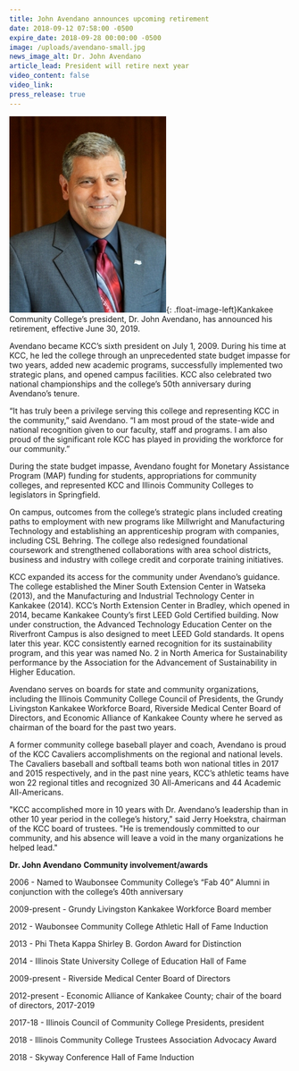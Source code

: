 ```yaml
---
title: John Avendano announces upcoming retirement
date: 2018-09-12 07:58:00 -0500
expire_date: 2018-09-28 00:00:00 -0500
image: /uploads/avendano-small.jpg
news_image_alt: Dr. John Avendano
article_lead: President will retire next year
video_content: false
video_link:
press_release: true
---
```


![](/uploads/avendano-2.jpg){: .float-image-left}Kankakee Community College’s president, Dr. John Avendano, has announced his retirement, effective June 30, 2019.

Avendano became KCC’s sixth president on July 1, 2009. During his time at KCC, he led the college through an unprecedented state budget impasse for two years, added new academic programs, successfully implemented two strategic plans, and opened campus facilities. KCC also celebrated two national championships and the college’s 50th anniversary during Avendano’s tenure.

“It has truly been a privilege serving this college and representing KCC in the community,” said Avendano. “I am most proud of the state-wide and national recognition given to our faculty, staff and programs. I am also proud of the significant role KCC has played in providing the workforce for our community.”

During the state budget impasse, Avendano fought for Monetary Assistance Program (MAP) funding for students, appropriations for community colleges, and represented KCC and Illinois Community Colleges to legislators in Springfield.

On campus, outcomes from the college’s strategic plans included creating paths to employment with new programs like Millwright and Manufacturing Technology and establishing an apprenticeship program with companies, including CSL Behring. The college also redesigned foundational coursework and strengthened collaborations with area school districts, business and industry with college credit and corporate training initiatives.

KCC expanded its access for the community under Avendano’s guidance. The college established the Miner South Extension Center in Watseka (2013), and the Manufacturing and Industrial Technology Center in Kankakee (2014). KCC’s North Extension Center in Bradley, which opened in 2014, became Kankakee County’s first LEED Gold Certified building. Now under construction, the Advanced Technology Education Center on the Riverfront Campus is also designed to meet LEED Gold standards. It opens later this year. KCC consistently earned recognition for its sustainability program, and this year was named No. 2 in North America for Sustainability performance by the Association for the Advancement of Sustainability in Higher Education.

Avendano serves on boards for state and community organizations, including the Illinois Community College Council of Presidents, the Grundy Livingston Kankakee Workforce Board, Riverside Medical Center Board of Directors, and Economic Alliance of Kankakee County where he served as chairman of the board for the past two years.

A former community college baseball player and coach, Avendano is proud of the KCC Cavaliers accomplishments on the regional and national levels. The Cavaliers baseball and softball teams both won national titles in 2017 and 2015 respectively, and in the past nine years, KCC’s athletic teams have won 22 regional titles and recognized 30 All-Americans and 44 Academic All-Americans.

"KCC accomplished more in 10 years with Dr. Avendano’s leadership than in other 10 year period in the college’s history," said Jerry Hoekstra, chairman of the KCC board of trustees. "He is tremendously committed to our community, and his absence will leave a void in the many organizations he helped lead."

**Dr. John Avendano**&nbsp;**Community involvement/awards**

2006 -&nbsp;Named to Waubonsee Community College’s “Fab 40” Alumni in conjunction with the college’s 40th anniversary

2009-present - Grundy Livingston Kankakee Workforce Board member

2012 - Waubonsee Community College Athletic Hall of Fame Induction

2013 - Phi Theta Kappa Shirley B. Gordon Award for Distinction

2014 - Illinois State University College of Education Hall of Fame &nbsp; &nbsp; &nbsp; &nbsp; &nbsp; &nbsp;&nbsp;

2009-present - Riverside Medical Center Board of Directors

2012-present - Economic Alliance of Kankakee County; chair of the board of directors, 2017-2019

2017-18 - Illinois Council of Community College Presidents, president

2018 - Illinois Community College Trustees Association Advocacy Award

2018 - Skyway Conference Hall of Fame Induction
